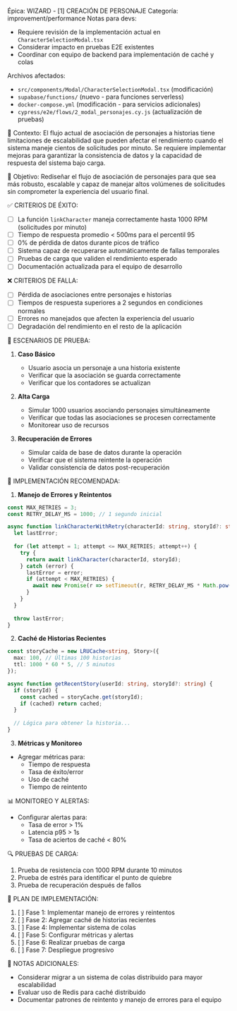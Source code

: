 Épica: WIZARD - [1] CREACIÓN DE PERSONAJE
Categoría: improvement/performance
Notas para devs: 
- Requiere revisión de la implementación actual en `CharacterSelectionModal.tsx`
- Considerar impacto en pruebas E2E existentes
- Coordinar con equipo de backend para implementación de caché y colas

Archivos afectados:
- `src/components/Modal/CharacterSelectionModal.tsx` (modificación)
- `supabase/functions/` (nuevo - para funciones serverless)
- `docker-compose.yml` (modificación - para servicios adicionales)
- `cypress/e2e/flows/2_modal_personajes.cy.js` (actualización de pruebas)

🧠 Contexto:
El flujo actual de asociación de personajes a historias tiene limitaciones de escalabilidad que pueden afectar el rendimiento cuando el sistema maneje cientos de solicitudes por minuto. Se requiere implementar mejoras para garantizar la consistencia de datos y la capacidad de respuesta del sistema bajo carga.

📐 Objetivo:
Rediseñar el flujo de asociación de personajes para que sea más robusto, escalable y capaz de manejar altos volúmenes de solicitudes sin comprometer la experiencia del usuario final.

✅ CRITERIOS DE ÉXITO:
- [ ] La función `linkCharacter` maneja correctamente hasta 1000 RPM (solicitudes por minuto)
- [ ] Tiempo de respuesta promedio < 500ms para el percentil 95
- [ ] 0% de pérdida de datos durante picos de tráfico
- [ ] Sistema capaz de recuperarse automáticamente de fallas temporales
- [ ] Pruebas de carga que validen el rendimiento esperado
- [ ] Documentación actualizada para el equipo de desarrollo

❌ CRITERIOS DE FALLA:
- [ ] Pérdida de asociaciones entre personajes e historias
- [ ] Tiempos de respuesta superiores a 2 segundos en condiciones normales
- [ ] Errores no manejados que afecten la experiencia del usuario
- [ ] Degradación del rendimiento en el resto de la aplicación

🧪 ESCENARIOS DE PRUEBA:
1. **Caso Básico**
   - Usuario asocia un personaje a una historia existente
   - Verificar que la asociación se guarda correctamente
   - Verificar que los contadores se actualizan

2. **Alta Carga**
   - Simular 1000 usuarios asociando personajes simultáneamente
   - Verificar que todas las asociaciones se procesen correctamente
   - Monitorear uso de recursos

3. **Recuperación de Errores**
   - Simular caída de base de datos durante la operación
   - Verificar que el sistema reintente la operación
   - Validar consistencia de datos post-recuperación

🔧 IMPLEMENTACIÓN RECOMENDADA:

1. **Manejo de Errores y Reintentos**
```typescript
const MAX_RETRIES = 3;
const RETRY_DELAY_MS = 1000; // 1 segundo inicial

async function linkCharacterWithRetry(characterId: string, storyId?: string) {
  let lastError;
  
  for (let attempt = 1; attempt <= MAX_RETRIES; attempt++) {
    try {
      return await linkCharacter(characterId, storyId);
    } catch (error) {
      lastError = error;
      if (attempt < MAX_RETRIES) {
        await new Promise(r => setTimeout(r, RETRY_DELAY_MS * Math.pow(2, attempt - 1)));
      }
    }
  }
  
  throw lastError;
}
```

2. **Caché de Historias Recientes**
```typescript
const storyCache = new LRUCache<string, Story>({
  max: 100, // Últimas 100 historias
  ttl: 1000 * 60 * 5, // 5 minutos
});

async function getRecentStory(userId: string, storyId?: string) {
  if (storyId) {
    const cached = storyCache.get(storyId);
    if (cached) return cached;
  }
  
  // Lógica para obtener la historia...
}
```

3. **Métricas y Monitoreo**
- Agregar métricas para:
  - Tiempo de respuesta
  - Tasa de éxito/error
  - Uso de caché
  - Tiempo de reintento

📊 MONITOREO Y ALERTAS:
- Configurar alertas para:
  - Tasa de error > 1%
  - Latencia p95 > 1s
  - Tasa de aciertos de caché < 80%

🔍 PRUEBAS DE CARGA:
1. Prueba de resistencia con 1000 RPM durante 10 minutos
2. Prueba de estrés para identificar el punto de quiebre
3. Prueba de recuperación después de fallos

📅 PLAN DE IMPLEMENTACIÓN:
1. [ ] Fase 1: Implementar manejo de errores y reintentos
2. [ ] Fase 2: Agregar caché de historias recientes
3. [ ] Fase 4: Implementar sistema de colas
4. [ ] Fase 5: Configurar métricas y alertas
5. [ ] Fase 6: Realizar pruebas de carga
6. [ ] Fase 7: Despliegue progresivo

📝 NOTAS ADICIONALES:
- Considerar migrar a un sistema de colas distribuido para mayor escalabilidad
- Evaluar uso de Redis para caché distribuido
- Documentar patrones de reintento y manejo de errores para el equipo
